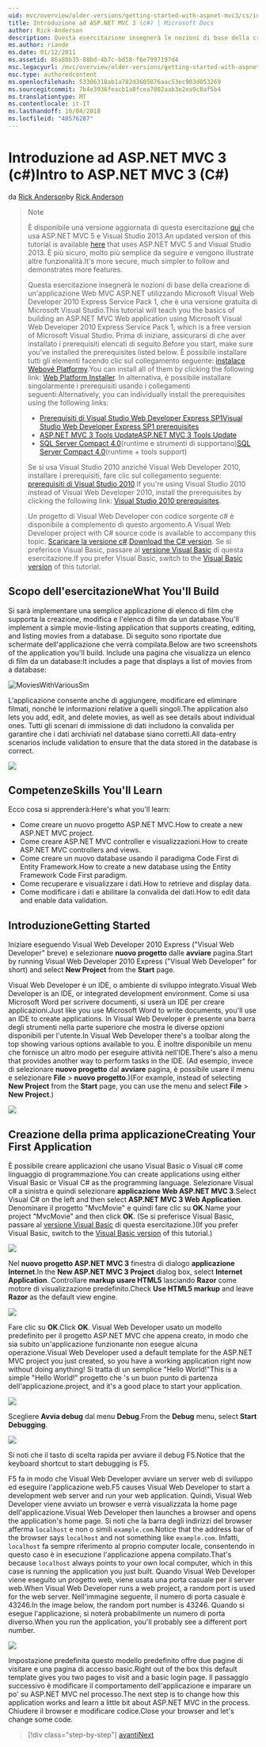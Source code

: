 ```yaml
---
uid: mvc/overview/older-versions/getting-started-with-aspnet-mvc3/cs/intro-to-aspnet-mvc-3
title: Introduzione ad ASP.NET MVC 3 (c#) | Microsoft Docs
author: Rick-Anderson
description: Questa esercitazione insegnerà le nozioni di base della creazione di un'applicazione Web MVC ASP.NET utilizzando Microsoft Visual Web Developer 2010 Express Service Pack 1, ovvero...
ms.author: riande
ms.date: 01/12/2011
ms.assetid: 86a80b35-88bd-4b7c-bd58-f6e7997197d4
msc.legacyurl: /mvc/overview/older-versions/getting-started-with-aspnet-mvc3/cs/intro-to-aspnet-mvc-3
msc.type: authoredcontent
ms.openlocfilehash: 53306318ab1a782d3605876aac53ec903d053269
ms.sourcegitcommit: 7b4e3936feacb1a8fcea7802aab3e2ea9c8af5b4
ms.translationtype: MT
ms.contentlocale: it-IT
ms.lasthandoff: 10/04/2018
ms.locfileid: "48576287"
---
```

<a name="intro-to-aspnet-mvc-3-c"></a><span data-ttu-id="e4f4d-103">Introduzione ad ASP.NET MVC 3 (c#)</span><span class="sxs-lookup"><span data-stu-id="e4f4d-103">Intro to ASP.NET MVC 3 (C#)</span></span>
====================
<span data-ttu-id="e4f4d-104">da [Rick Anderson]((https://twitter.com/RickAndMSFT))</span><span class="sxs-lookup"><span data-stu-id="e4f4d-104">by [Rick Anderson]((https://twitter.com/RickAndMSFT))</span></span>

> > [!NOTE]
> > <span data-ttu-id="e4f4d-105">È disponibile una versione aggiornata di questa esercitazione [qui](../../../getting-started/introduction/getting-started.md) che usa ASP.NET MVC 5 e Visual Studio 2013.</span><span class="sxs-lookup"><span data-stu-id="e4f4d-105">An updated version of this tutorial is available [here](../../../getting-started/introduction/getting-started.md) that uses ASP.NET MVC 5 and Visual Studio 2013.</span></span> <span data-ttu-id="e4f4d-106">È più sicuro, molto più semplice da seguire e vengono illustrate altre funzionalità.</span><span class="sxs-lookup"><span data-stu-id="e4f4d-106">It's more secure, much simpler to follow and demonstrates more features.</span></span>
> 
> 
> <span data-ttu-id="e4f4d-107">Questa esercitazione insegnerà le nozioni di base della creazione di un'applicazione Web MVC ASP.NET utilizzando Microsoft Visual Web Developer 2010 Express Service Pack 1, che è una versione gratuita di Microsoft Visual Studio.</span><span class="sxs-lookup"><span data-stu-id="e4f4d-107">This tutorial will teach you the basics of building an ASP.NET MVC Web application using Microsoft Visual Web Developer 2010 Express Service Pack 1, which is a free version of Microsoft Visual Studio.</span></span> <span data-ttu-id="e4f4d-108">Prima di iniziare, assicurarsi di che aver installato i prerequisiti elencati di seguito.</span><span class="sxs-lookup"><span data-stu-id="e4f4d-108">Before you start, make sure you've installed the prerequisites listed below.</span></span> <span data-ttu-id="e4f4d-109">È possibile installare tutti gli elementi facendo clic sul collegamento seguente: [instalace Webové Platformy](https://www.microsoft.com/web/gallery/install.aspx?appid=VWD2010SP1Pack).</span><span class="sxs-lookup"><span data-stu-id="e4f4d-109">You can install all of them by clicking the following link: [Web Platform Installer](https://www.microsoft.com/web/gallery/install.aspx?appid=VWD2010SP1Pack).</span></span> <span data-ttu-id="e4f4d-110">In alternativa, è possibile installare singolarmente i prerequisiti usando i collegamenti seguenti:</span><span class="sxs-lookup"><span data-stu-id="e4f4d-110">Alternatively, you can individually install the prerequisites using the following links:</span></span>
> 
> - [<span data-ttu-id="e4f4d-111">Prerequisiti di Visual Studio Web Developer Express SP1</span><span class="sxs-lookup"><span data-stu-id="e4f4d-111">Visual Studio Web Developer Express SP1 prerequisites</span></span>](https://www.microsoft.com/web/gallery/install.aspx?appid=VWD2010SP1Pack)
> - [<span data-ttu-id="e4f4d-112">ASP.NET MVC 3 Tools Update</span><span class="sxs-lookup"><span data-stu-id="e4f4d-112">ASP.NET MVC 3 Tools Update</span></span>](https://www.microsoft.com/web/gallery/install.aspx?appsxml=&amp;appid=MVC3)
> - <span data-ttu-id="e4f4d-113">[SQL Server Compact 4.0](https://www.microsoft.com/web/gallery/install.aspx?appid=SQLCE;SQLCEVSTools_4_0)(runtime e strumenti di supportano)</span><span class="sxs-lookup"><span data-stu-id="e4f4d-113">[SQL Server Compact 4.0](https://www.microsoft.com/web/gallery/install.aspx?appid=SQLCE;SQLCEVSTools_4_0)(runtime + tools support)</span></span>
> 
> <span data-ttu-id="e4f4d-114">Se si usa Visual Studio 2010 anziché Visual Web Developer 2010, installare i prerequisiti, fare clic sul collegamento seguente: [prerequisiti di Visual Studio 2010](https://www.microsoft.com/web/gallery/install.aspx?appsxml=&amp;appid=VS2010SP1Pack).</span><span class="sxs-lookup"><span data-stu-id="e4f4d-114">If you're using Visual Studio 2010 instead of Visual Web Developer 2010, install the prerequisites by clicking the following link: [Visual Studio 2010 prerequisites](https://www.microsoft.com/web/gallery/install.aspx?appsxml=&amp;appid=VS2010SP1Pack).</span></span>
> 
> <span data-ttu-id="e4f4d-115">Un progetto di Visual Web Developer con codice sorgente c# è disponibile a complemento di questo argomento.</span><span class="sxs-lookup"><span data-stu-id="e4f4d-115">A Visual Web Developer project with C# source code is available to accompany this topic.</span></span> <span data-ttu-id="e4f4d-116">[Scaricare la versione c#](https://code.msdn.microsoft.com/Introduction-to-MVC-3-10d1b098).</span><span class="sxs-lookup"><span data-stu-id="e4f4d-116">[Download the C# version](https://code.msdn.microsoft.com/Introduction-to-MVC-3-10d1b098).</span></span> <span data-ttu-id="e4f4d-117">Se si preferisce Visual Basic, passare al [versione Visual Basic](../vb/intro-to-aspnet-mvc-3.md) di questa esercitazione.</span><span class="sxs-lookup"><span data-stu-id="e4f4d-117">If you prefer Visual Basic, switch to the [Visual Basic version](../vb/intro-to-aspnet-mvc-3.md) of this tutorial.</span></span>


## <a name="what-youll-build"></a><span data-ttu-id="e4f4d-118">Scopo dell'esercitazione</span><span class="sxs-lookup"><span data-stu-id="e4f4d-118">What You'll Build</span></span>

<span data-ttu-id="e4f4d-119">Si sarà implementare una semplice applicazione di elenco di film che supporta la creazione, modifica e l'elenco di film da un database.</span><span class="sxs-lookup"><span data-stu-id="e4f4d-119">You'll implement a simple movie-listing application that supports creating, editing, and listing movies from a database.</span></span> <span data-ttu-id="e4f4d-120">Di seguito sono riportate due schermate dell'applicazione che verrà compilata.</span><span class="sxs-lookup"><span data-stu-id="e4f4d-120">Below are two screenshots of the application you'll build.</span></span> <span data-ttu-id="e4f4d-121">Include una pagina che visualizza un elenco di film da un database:</span><span class="sxs-lookup"><span data-stu-id="e4f4d-121">It includes a page that displays a list of movies from a database:</span></span>

![MoviesWithVariousSm](intro-to-aspnet-mvc-3/_static/image1.png)

<span data-ttu-id="e4f4d-123">L'applicazione consente anche di aggiungere, modificare ed eliminare filmati, nonché le informazioni relative a quelli singoli.</span><span class="sxs-lookup"><span data-stu-id="e4f4d-123">The application also lets you add, edit, and delete movies, as well as see details about individual ones.</span></span> <span data-ttu-id="e4f4d-124">Tutti gli scenari di immissione di dati includono la convalida per garantire che i dati archiviati nel database siano corretti.</span><span class="sxs-lookup"><span data-stu-id="e4f4d-124">All data-entry scenarios include validation to ensure that the data stored in the database is correct.</span></span>

![](intro-to-aspnet-mvc-3/_static/image2.png)

## <a name="skills-youll-learn"></a><span data-ttu-id="e4f4d-125">Competenze</span><span class="sxs-lookup"><span data-stu-id="e4f4d-125">Skills You'll Learn</span></span>

<span data-ttu-id="e4f4d-126">Ecco cosa si apprenderà:</span><span class="sxs-lookup"><span data-stu-id="e4f4d-126">Here's what you'll learn:</span></span>

- <span data-ttu-id="e4f4d-127">Come creare un nuovo progetto ASP.NET MVC.</span><span class="sxs-lookup"><span data-stu-id="e4f4d-127">How to create a new ASP.NET MVC project.</span></span>
- <span data-ttu-id="e4f4d-128">Come creare ASP.NET MVC controller e visualizzazioni.</span><span class="sxs-lookup"><span data-stu-id="e4f4d-128">How to create ASP.NET MVC controllers and views.</span></span>
- <span data-ttu-id="e4f4d-129">Come creare un nuovo database usando il paradigma Code First di Entity Framework.</span><span class="sxs-lookup"><span data-stu-id="e4f4d-129">How to create a new database using the Entity Framework Code First paradigm.</span></span>
- <span data-ttu-id="e4f4d-130">Come recuperare e visualizzare i dati.</span><span class="sxs-lookup"><span data-stu-id="e4f4d-130">How to retrieve and display data.</span></span>
- <span data-ttu-id="e4f4d-131">Come modificare i dati e abilitare la convalida dei dati.</span><span class="sxs-lookup"><span data-stu-id="e4f4d-131">How to edit data and enable data validation.</span></span>

## <a name="getting-started"></a><span data-ttu-id="e4f4d-132">Introduzione</span><span class="sxs-lookup"><span data-stu-id="e4f4d-132">Getting Started</span></span>

<span data-ttu-id="e4f4d-133">Iniziare eseguendo Visual Web Developer 2010 Express ("Visual Web Developer" breve) e selezionare **nuovo progetto** dalle **avviare** pagina.</span><span class="sxs-lookup"><span data-stu-id="e4f4d-133">Start by running Visual Web Developer 2010 Express ("Visual Web Developer" for short) and select **New Project** from the **Start** page.</span></span>

<span data-ttu-id="e4f4d-134">Visual Web Developer è un IDE, o ambiente di sviluppo integrato.</span><span class="sxs-lookup"><span data-stu-id="e4f4d-134">Visual Web Developer is an IDE, or integrated development environment.</span></span> <span data-ttu-id="e4f4d-135">Come si usa Microsoft Word per scrivere documenti, si userà un IDE per creare applicazioni.</span><span class="sxs-lookup"><span data-stu-id="e4f4d-135">Just like you use Microsoft Word to write documents, you'll use an IDE to create applications.</span></span> <span data-ttu-id="e4f4d-136">In Visual Web Developer è presente una barra degli strumenti nella parte superiore che mostra le diverse opzioni disponibili per l'utente.</span><span class="sxs-lookup"><span data-stu-id="e4f4d-136">In Visual Web Developer there's a toolbar along the top showing various options available to you.</span></span> <span data-ttu-id="e4f4d-137">È inoltre disponibile un menu che fornisce un altro modo per eseguire attività nell'IDE.</span><span class="sxs-lookup"><span data-stu-id="e4f4d-137">There's also a menu that provides another way to perform tasks in the IDE.</span></span> <span data-ttu-id="e4f4d-138">(Ad esempio, invece di selezionare **nuovo progetto** dal **avviare** pagina, è possibile usare il menu e selezionare **File** &gt; **nuovo progetto**.)</span><span class="sxs-lookup"><span data-stu-id="e4f4d-138">(For example, instead of selecting **New Project** from the **Start** page, you can use the menu and select **File** &gt; **New Project**.)</span></span>

[![](intro-to-aspnet-mvc-3/_static/image4.png)](intro-to-aspnet-mvc-3/_static/image3.png)

## <a name="creating-your-first-application"></a><span data-ttu-id="e4f4d-139">Creazione della prima applicazione</span><span class="sxs-lookup"><span data-stu-id="e4f4d-139">Creating Your First Application</span></span>

<span data-ttu-id="e4f4d-140">È possibile creare applicazioni che usano Visual Basic o Visual c# come linguaggio di programmazione.</span><span class="sxs-lookup"><span data-stu-id="e4f4d-140">You can create applications using either Visual Basic or Visual C# as the programming language.</span></span> <span data-ttu-id="e4f4d-141">Selezionare Visual c# a sinistra e quindi selezionare **applicazione Web ASP.NET MVC 3**.</span><span class="sxs-lookup"><span data-stu-id="e4f4d-141">Select Visual C# on the left and then select **ASP.NET MVC 3 Web Application**.</span></span> <span data-ttu-id="e4f4d-142">Denominare il progetto "MvcMovie" e quindi fare clic su **OK**.</span><span class="sxs-lookup"><span data-stu-id="e4f4d-142">Name your project "MvcMovie" and then click **OK**.</span></span> <span data-ttu-id="e4f4d-143">(Se si preferisce Visual Basic, passare al [versione Visual Basic](../vb/intro-to-aspnet-mvc-3.md) di questa esercitazione.)</span><span class="sxs-lookup"><span data-stu-id="e4f4d-143">(If you prefer Visual Basic, switch to the [Visual Basic version](../vb/intro-to-aspnet-mvc-3.md) of this tutorial.)</span></span>

![](intro-to-aspnet-mvc-3/_static/image5.png)

<span data-ttu-id="e4f4d-144">Nel **nuovo progetto ASP.NET MVC 3** finestra di dialogo **applicazione Internet**.</span><span class="sxs-lookup"><span data-stu-id="e4f4d-144">In the **New ASP.NET MVC 3 Project** dialog box, select **Internet Application**.</span></span> <span data-ttu-id="e4f4d-145">Controllare **markup usare HTML5** lasciando **Razor** come motore di visualizzazione predefinito.</span><span class="sxs-lookup"><span data-stu-id="e4f4d-145">Check **Use HTML5 markup** and leave **Razor** as the default view engine.</span></span>

![](intro-to-aspnet-mvc-3/_static/image6.png)

<span data-ttu-id="e4f4d-146">Fare clic su **OK**.</span><span class="sxs-lookup"><span data-stu-id="e4f4d-146">Click **OK**.</span></span> <span data-ttu-id="e4f4d-147">Visual Web Developer usato un modello predefinito per il progetto ASP.NET MVC che appena creato, in modo che sia subito un'applicazione funzionante non esegue alcuna operazione.</span><span class="sxs-lookup"><span data-stu-id="e4f4d-147">Visual Web Developer used a default template for the ASP.NET MVC project you just created, so you have a working application right now without doing anything!</span></span> <span data-ttu-id="e4f4d-148">Si tratta di un semplice "Hello World!"</span><span class="sxs-lookup"><span data-stu-id="e4f4d-148">This is a simple "Hello World!"</span></span> <span data-ttu-id="e4f4d-149">progetto che 's un buon punto di partenza dell'applicazione.</span><span class="sxs-lookup"><span data-stu-id="e4f4d-149">project, and it's a good place to start your application.</span></span>

[![](intro-to-aspnet-mvc-3/_static/image8.png)](intro-to-aspnet-mvc-3/_static/image7.png)

<span data-ttu-id="e4f4d-150">Scegliere **Avvia debug** dal menu **Debug**.</span><span class="sxs-lookup"><span data-stu-id="e4f4d-150">From the **Debug** menu, select **Start Debugging**.</span></span>

![](intro-to-aspnet-mvc-3/_static/image9.png)

<span data-ttu-id="e4f4d-151">Si noti che il tasto di scelta rapida per avviare il debug F5.</span><span class="sxs-lookup"><span data-stu-id="e4f4d-151">Notice that the keyboard shortcut to start debugging is F5.</span></span>

<span data-ttu-id="e4f4d-152">F5 fa in modo che Visual Web Developer avviare un server web di sviluppo ed eseguire l'applicazione web.</span><span class="sxs-lookup"><span data-stu-id="e4f4d-152">F5 causes Visual Web Developer to start a development web server and run your web application.</span></span> <span data-ttu-id="e4f4d-153">Quindi, Visual Web Developer viene avviato un browser e verrà visualizzata la home page dell'applicazione.</span><span class="sxs-lookup"><span data-stu-id="e4f4d-153">Visual Web Developer then launches a browser and opens the application's home page.</span></span> <span data-ttu-id="e4f4d-154">Si noti che la barra degli indirizzi del browser afferma `localhost` e non o simili `example.com`.</span><span class="sxs-lookup"><span data-stu-id="e4f4d-154">Notice that the address bar of the browser says `localhost` and not something like `example.com`.</span></span> <span data-ttu-id="e4f4d-155">Infatti, `localhost` fa sempre riferimento al proprio computer locale, consentendo in questo caso è in esecuzione l'applicazione appena compilato.</span><span class="sxs-lookup"><span data-stu-id="e4f4d-155">That's because `localhost` always points to your own local computer, which in this case is running the application you just built.</span></span> <span data-ttu-id="e4f4d-156">Quando Visual Web Developer viene eseguito un progetto web, viene usata una porta casuale per il server web.</span><span class="sxs-lookup"><span data-stu-id="e4f4d-156">When Visual Web Developer runs a web project, a random port is used for the web server.</span></span> <span data-ttu-id="e4f4d-157">Nell'immagine seguente, il numero di porta casuale è 43246.</span><span class="sxs-lookup"><span data-stu-id="e4f4d-157">In the image below, the random port number is 43246.</span></span> <span data-ttu-id="e4f4d-158">Quando si esegue l'applicazione, si noterà probabilmente un numero di porta diverso.</span><span class="sxs-lookup"><span data-stu-id="e4f4d-158">When you run the application, you'll probably see a different port number.</span></span>

![](intro-to-aspnet-mvc-3/_static/image10.png)

<span data-ttu-id="e4f4d-159">Impostazione predefinita questo modello predefinito offre due pagine di visitare e una pagina di accesso basic.</span><span class="sxs-lookup"><span data-stu-id="e4f4d-159">Right out of the box this default template gives you two pages to visit and a basic login page.</span></span> <span data-ttu-id="e4f4d-160">Il passaggio successivo è modificare il comportamento dell'applicazione e imparare un po' su ASP.NET MVC nel processo.</span><span class="sxs-lookup"><span data-stu-id="e4f4d-160">The next step is to change how this application works and learn a little bit about ASP.NET MVC in the process.</span></span> <span data-ttu-id="e4f4d-161">Chiudere il browser e modificare codice.</span><span class="sxs-lookup"><span data-stu-id="e4f4d-161">Close your browser and let's change some code.</span></span>

> [!div class="step-by-step"]
> [<span data-ttu-id="e4f4d-162">avanti</span><span class="sxs-lookup"><span data-stu-id="e4f4d-162">Next</span></span>](adding-a-controller.md)
